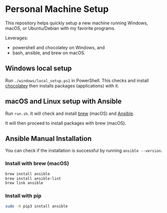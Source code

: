 # Personal Machine Setup

This repository helps quickly setup a new machine running Windows, macOS, or Ubuntu/Debian with my favorite programs.

Leverages:

- powershell and chocolatey on Windows, and
- bash, ansible, and brew on macOS.

## Windows local setup

Run `./windows/local_setup.ps1` in PowerShell. This checks and install [chocolatey](https://chocolatey.org/) then installs packages (applications) with it.

## macOS and Linux setup with Ansible

Run `run.sh`. It will check and install [brew](https://brew.sh/) (macOS) and [Ansible](https://docs.ansible.com/).

It will then proceed to install packages with brew (macOS).

## Ansible Manual Installation

You can check if the installation is successful by running `ansible --version`.

### Install with brew (macOS)

```bash
brew install ansible
brew install ansible-lint
brew link ansible
```

### Install with pip

```bash
sudo -H pip3 install ansible
```
